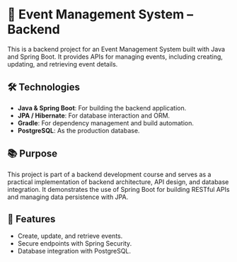 # 📅 Event Management System – Backend

This is a backend project for an Event Management System built with Java and Spring Boot. It provides APIs for managing events, including creating, updating, and retrieving event details.

## 🛠️ Technologies

- **Java & Spring Boot**: For building the backend application.
- **JPA / Hibernate**: For database interaction and ORM.
- **Gradle**: For dependency management and build automation.
- **PostgreSQL**: As the production database.

## 📚 Purpose

This project is part of a backend development course and serves as a practical implementation of backend architecture, API design, and database integration. It demonstrates the use of Spring Boot for building RESTful APIs and managing data persistence with JPA.

## 🚀 Features

- Create, update, and retrieve events.
- Secure endpoints with Spring Security.
- Database integration with PostgreSQL.
